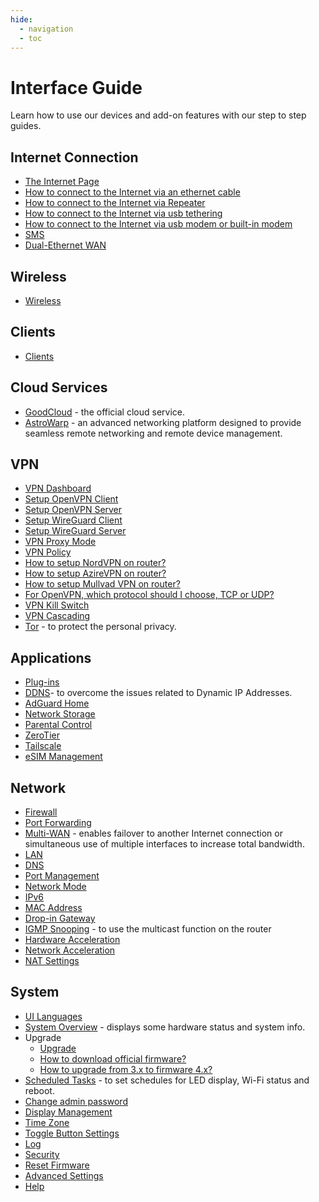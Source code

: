 ```yaml
---
hide:
  - navigation
  - toc
---
```


# Interface Guide

Learn how to use our devices and add-on features with our step to step guides.

## Internet Connection

* [The Internet Page](internet.md)
* [How to connect to the Internet via an ethernet cable](internet_ethernet.md)
* [How to connect to the Internet via Repeater](internet_repeater.md)
* [How to connect to the Internet via usb tethering](internet_tethering.md)
* [How to connect to the Internet via usb modem or built-in modem](internet_cellular.md)
* [SMS](sms.md)
* [Dual-Ethernet WAN](dual-ethernet_wan.md)

## Wireless

* [Wireless](wireless.md)

## Clients

* [Clients](clients.md)

## Cloud Services

* [GoodCloud](cloud.md) - the official cloud service.
* [AstroWarp](astrowarp.md) - an advanced networking platform designed to provide seamless remote networking and remote device management.

## VPN

* [VPN Dashboard](vpn_dashboard.md)
* [Setup OpenVPN Client](openvpn_client.md)
* [Setup OpenVPN Server](openvpn_server.md)
* [Setup WireGuard Client](wireguard_client.md)
* [Setup WireGuard Server](wireguard_server.md)
* [VPN Proxy Mode](vpn_dashboard_v4.7.md#proxy-mode)
* [VPN Policy](vpn_dashboard_v4.7.md#proxy-mode)
* [How to setup NordVPN on router?](openvpn_client.md#set-up-nordvpn)
* [How to setup AzireVPN on router?](wireguard_client.md#set-up-azirevpn)
* [How to setup Mullvad VPN on router?](wireguard_client.md#set-up-mullvad)
* [For OpenVPN, which protocol should I choose, TCP or UDP?](../faq/openvpn_tcp_udp.md)
* [VPN Kill Switch](../faq/block_non_vpn_traffic.md)
* [VPN Cascading](../tutorials/how_to_use_vpn_cascading_on_glinet_routers.md)
* [Tor](tor.md) - to protect the personal privacy.

## Applications

* [Plug-ins](plugins.md)
* [DDNS](ddns.md)- to overcome the issues related to Dynamic IP Addresses.
* [AdGuard Home](adguardhome.md)
* [Network Storage](network_storage.md)
* [Parental Control](parental_control.md)
* [ZeroTier](zerotier.md)
* [Tailscale](tailscale.md)
* [eSIM Management](../tutorials/how_to_use_esim_physical_card_with_glinet_routers.md)

## Network

* [Firewall](firewall.md)
* [Port Forwarding](port_forwarding.md)
* [Multi-WAN](multi-wan.md) - enables failover to another Internet connection or simultaneous use of multiple interfaces to increase total bandwidth.
* [LAN](lan.md)
* [DNS](dns.md)
* [Port Management](network_port_management.md)
* [Network Mode](network_mode.md)
* [IPv6](ipv6.md)
* [MAC Address](mac_address.md)
* [Drop-in Gateway](drop-in_gateway.md)
* [IGMP Snooping](igmp_snooping.md) - to use the multicast function on the router
* [Hardware Acceleration](hardware_acceleration.md)
* [Network Acceleration](network_acceleration.md)
* [NAT Settings](nat_settings.md)

## System

* [UI Languages](ui_languages.md)
* [System Overview](system_overview.md) - displays some hardware status and system info.
* Upgrade
    * [Upgrade](upgrade.md)
    * [How to download official firmware?](../faq/how_to_download_firmware.md)
    * [How to upgrade from 3.x to firmware 4.x?](../faq/upgrade_to_4.md)
* [Scheduled Tasks](scheduled_tasks.md) - to set schedules for LED display, Wi-Fi status and reboot.
* [Change admin password](admin_password.md)
* [Display Management](display_management.md)
* [Time Zone](time_zone.md)
* [Toggle Button Settings](toggle_button_settings.md)
* [Log](log.md)
* [Security](security.md)
* [Reset Firmware](reset_firmware.md)
* [Advanced Settings](advanced_settings.md)
* [Help](help.md)
